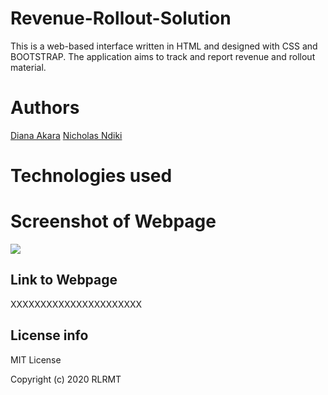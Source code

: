 # **Revenue-Rollout-Solution**
This is a web-based interface written in HTML and designed with CSS and BOOTSTRAP. The application aims to track and report revenue and rollout material.

# **Authors**
[Diana Akara](https://github.com/Akarad)
[Nicholas Ndiki](https://github.com/NdiklasTheCoder)

# **Technologies used**


 # Screenshot of Webpage
 ![](XXXXXXXXXXXXXX)
  
## Link to Webpage
XXXXXXXXXXXXXXXXXXXXXX
    
  ## License info
MIT License

Copyright (c) 2020 RLRMT